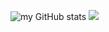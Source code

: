 ![my GitHub stats](https://github-readme-stats.vercel.app/api?username=Faked2378&show_icons=true&theme=tokyonight)
![](https://cdn.discordapp.com/attachments/1165345631754272849/1198718639956832277/migmrainbobent.png?ex=65bfecba&is=65ad77ba&hm=f56a5ffa0faf7a430e8eed0d5007f30ee9e2884b33997b994031884204f6d2f0&) 
